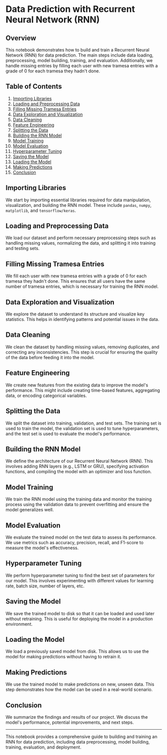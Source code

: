 # Data Prediction with Recurrent Neural Network (RNN)

## Overview
This notebook demonstrates how to build and train a Recurrent Neural Network (RNN) for data prediction. The main steps include data loading, preprocessing, model building, training, and evaluation. Additionally, we handle missing entries by filling each user with new tramesa entries with a grade of 0 for each tramesa they hadn't done.

## Table of Contents
1. [Importing Libraries](#importing-libraries)
2. [Loading and Preprocessing Data](#loading-and-preprocessing-data)
3. [Filling Missing Tramesa Entries](#filling-missing-tramesa-entries)
4. [Data Exploration and Visualization](#data-exploration-and-visualization)
5. [Data Cleaning](#data-cleaning)
6. [Feature Engineering](#feature-engineering)
7. [Splitting the Data](#splitting-the-data)
8. [Building the RNN Model](#building-the-rnn-model)
9. [Model Training](#model-training)
10. [Model Evaluation](#model-evaluation)
11. [Hyperparameter Tuning](#hyperparameter-tuning)
12. [Saving the Model](#saving-the-model)
13. [Loading the Model](#loading-the-model)
14. [Making Predictions](#making-predictions)
15. [Conclusion](#conclusion)

## Importing Libraries
We start by importing essential libraries required for data manipulation, visualization, and building the RNN model. These include `pandas`, `numpy`, `matplotlib`, and `tensorflow/keras`.

## Loading and Preprocessing Data
We load our dataset and perform necessary preprocessing steps such as handling missing values, normalizing the data, and splitting it into training and testing sets.

## Filling Missing Tramesa Entries
We fill each user with new tramesa entries with a grade of 0 for each tramesa they hadn't done. This ensures that all users have the same number of tramesa entries, which is necessary for training the RNN model.

## Data Exploration and Visualization
We explore the dataset to understand its structure and visualize key statistics. This helps in identifying patterns and potential issues in the data.

## Data Cleaning
We clean the dataset by handling missing values, removing duplicates, and correcting any inconsistencies. This step is crucial for ensuring the quality of the data before feeding it into the model.

## Feature Engineering
We create new features from the existing data to improve the model's performance. This might include creating time-based features, aggregating data, or encoding categorical variables.

## Splitting the Data
We split the dataset into training, validation, and test sets. The training set is used to train the model, the validation set is used to tune hyperparameters, and the test set is used to evaluate the model's performance.

## Building the RNN Model
We define the architecture of our Recurrent Neural Network (RNN). This involves adding RNN layers (e.g., LSTM or GRU), specifying activation functions, and compiling the model with an optimizer and loss function.

## Model Training
We train the RNN model using the training data and monitor the training process using the validation data to prevent overfitting and ensure the model generalizes well.

## Model Evaluation
We evaluate the trained model on the test data to assess its performance. We use metrics such as accuracy, precision, recall, and F1-score to measure the model's effectiveness.

## Hyperparameter Tuning
We perform hyperparameter tuning to find the best set of parameters for our model. This involves experimenting with different values for learning rate, batch size, number of layers, etc.

## Saving the Model
We save the trained model to disk so that it can be loaded and used later without retraining. This is useful for deploying the model in a production environment.

## Loading the Model
We load a previously saved model from disk. This allows us to use the model for making predictions without having to retrain it.

## Making Predictions
We use the trained model to make predictions on new, unseen data. This step demonstrates how the model can be used in a real-world scenario.

## Conclusion
We summarize the findings and results of our project. We discuss the model's performance, potential improvements, and next steps.

---

This notebook provides a comprehensive guide to building and training an RNN for data prediction, including data preprocessing, model building, training, evaluation, and deployment.